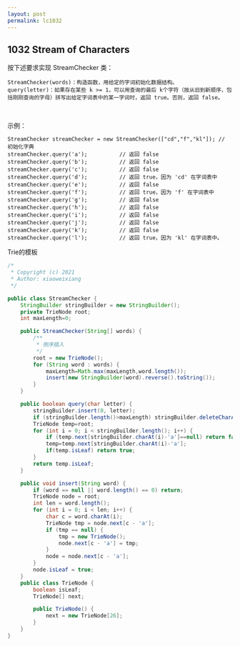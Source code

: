 ```yaml
---
layout: post
permalink: lc1032 
---
```


## 1032	Stream of Characters

按下述要求实现 StreamChecker 类：

    StreamChecker(words)：构造函数，用给定的字词初始化数据结构。
    query(letter)：如果存在某些 k >= 1，可以用查询的最后 k个字符（按从旧到新顺序，包括刚刚查询的字母）拼写出给定字词表中的某一字词时，返回 true。否则，返回 false。
 

示例：

    StreamChecker streamChecker = new StreamChecker(["cd","f","kl"]); // 初始化字典
    streamChecker.query('a');          // 返回 false
    streamChecker.query('b');          // 返回 false
    streamChecker.query('c');          // 返回 false
    streamChecker.query('d');          // 返回 true，因为 'cd' 在字词表中
    streamChecker.query('e');          // 返回 false
    streamChecker.query('f');          // 返回 true，因为 'f' 在字词表中
    streamChecker.query('g');          // 返回 false
    streamChecker.query('h');          // 返回 false
    streamChecker.query('i');          // 返回 false
    streamChecker.query('j');          // 返回 false
    streamChecker.query('k');          // 返回 false
    streamChecker.query('l');          // 返回 true，因为 'kl' 在字词表中。

Trie的模板

```java
/*
 * Copyright (c) 2021
 * Author: xiaoweixiang
 */

public class StreamChecker {
    StringBuilder stringBuilder = new StringBuilder();
    private TrieNode root;
    int maxLength=0;

    public StreamChecker(String[] words) {
        /**
         * 倒序插入
         */
        root = new TrieNode();
        for (String word : words) {
            maxLength=Math.max(maxLength,word.length());
            insert(new StringBuilder(word).reverse().toString());
        }
    }

    public boolean query(char letter) {
        stringBuilder.insert(0, letter);
        if (stringBuilder.length()>maxLength) stringBuilder.deleteCharAt(stringBuilder.length()-1);
        TrieNode temp=root;
        for (int i = 0; i < stringBuilder.length(); i++) {
            if (temp.next[stringBuilder.charAt(i)-'a']==null) return false;
            temp=temp.next[stringBuilder.charAt(i)-'a'];
            if(temp.isLeaf) return true;
        }
        return temp.isLeaf;
    }

    public void insert(String word) {
        if (word == null || word.length() == 0) return;
        TrieNode node = root;
        int len = word.length();
        for (int i = 0; i < len; i++) {
            char c = word.charAt(i);
            TrieNode tmp = node.next[c - 'a'];
            if (tmp == null) {
                tmp = new TrieNode();
                node.next[c - 'a'] = tmp;
            }
            node = node.next[c - 'a'];
        }
        node.isLeaf = true;
    }
    public class TrieNode {
        boolean isLeaf;
        TrieNode[] next;

        public TrieNode() {
            next = new TrieNode[26];
        }
    }
}
```